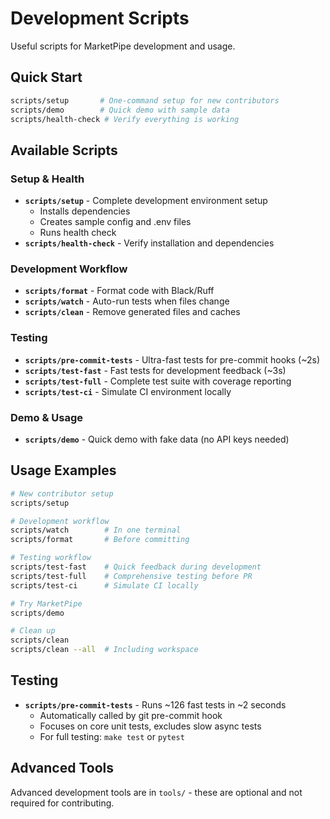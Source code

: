 # Development Scripts

Useful scripts for MarketPipe development and usage.

## Quick Start

```bash
scripts/setup       # One-command setup for new contributors
scripts/demo        # Quick demo with sample data
scripts/health-check # Verify everything is working
```

## Available Scripts

### Setup & Health
- **`scripts/setup`** - Complete development environment setup
  - Installs dependencies
  - Creates sample config and .env files
  - Runs health check
- **`scripts/health-check`** - Verify installation and dependencies

### Development Workflow
- **`scripts/format`** - Format code with Black/Ruff
- **`scripts/watch`** - Auto-run tests when files change
- **`scripts/clean`** - Remove generated files and caches

### Testing
- **`scripts/pre-commit-tests`** - Ultra-fast tests for pre-commit hooks (~2s)
- **`scripts/test-fast`** - Fast tests for development feedback (~3s) 
- **`scripts/test-full`** - Complete test suite with coverage reporting
- **`scripts/test-ci`** - Simulate CI environment locally

### Demo & Usage
- **`scripts/demo`** - Quick demo with fake data (no API keys needed)

## Usage Examples

```bash
# New contributor setup
scripts/setup

# Development workflow
scripts/watch        # In one terminal
scripts/format       # Before committing

# Testing workflow
scripts/test-fast    # Quick feedback during development
scripts/test-full    # Comprehensive testing before PR
scripts/test-ci      # Simulate CI locally

# Try MarketPipe
scripts/demo

# Clean up
scripts/clean
scripts/clean --all  # Including workspace
```

## Testing

- **`scripts/pre-commit-tests`** - Runs ~126 fast tests in ~2 seconds
  - Automatically called by git pre-commit hook
  - Focuses on core unit tests, excludes slow async tests
  - For full testing: `make test` or `pytest`

## Advanced Tools

Advanced development tools are in `tools/` - these are optional and not required for contributing. 